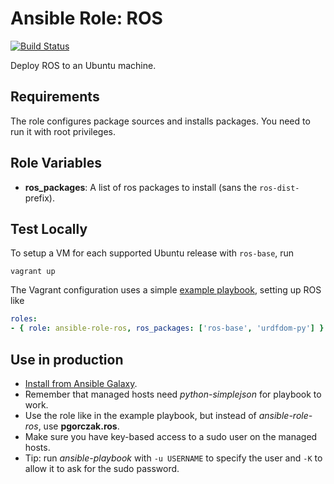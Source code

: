 # Ansible Role: ROS

[![Build Status](https://travis-ci.org/pgorczak/ansible-role-ros.svg?branch=master)](https://travis-ci.org/pgorczak/ansible-role-ros)

Deploy ROS to an Ubuntu machine.

## Requirements

The role configures package sources and installs packages. You need to run it with root privileges.

## Role Variables

* **ros_packages**: A list of ros packages to install (sans the `ros-dist-`
  prefix).


## Test Locally
To setup a VM for each supported Ubuntu release with `ros-base`, run

    vagrant up

The Vagrant configuration uses a simple [example playbook](./example.yml),
setting up ROS like

```yaml
roles:
- { role: ansible-role-ros, ros_packages: ['ros-base', 'urdfdom-py'] }
```


## Use in production

* [Install from Ansible Galaxy](https://galaxy.ansible.com/pgorczak/ros).
* Remember that managed hosts need *python-simplejson* for playbook to work.
* Use the role like in the example playbook, but instead of *ansible-role-ros*, use **pgorczak.ros**.
* Make sure you have key-based access to a sudo user on the managed hosts.
* Tip: run *ansible-playbook* with `-u USERNAME` to specify the user and `-K` to allow it to ask for the sudo password.
